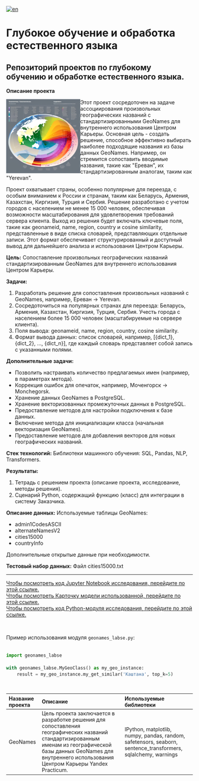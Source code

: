[![en](https://img.shields.io/badge/lang-en-red.svg)](https://github.com/DimaDoesCode/DL_and_NLP-Geonames/blob/master/README.md)

# Глубокое обучение и обработка естественного языка <a id='geonames'></a>
## Репозиторий проектов по глубокому обучению и обработке естественного языка.

<b>Описание проекта</b>

<img src="https://github.com/DimaDoesCode/DL_and_NLP-Geonames/blob/master/geonames.png" width="200" height="200" align="left"/>

Этот проект сосредоточен на задаче ассоциирования произвольных географических названий с стандартизированными GeoNames для внутреннего использования Центром Карьеры. Основная цель - создать решение, способное эффективно выбирать наиболее подходящие названия из базы данных GeoNames. Например, он стремится сопоставить вводимые названия, такие как "Ереван", их стандартизированным аналогам, таким как "Yerevan".

Проект охватывает страны, особенно популярные для переезда, с особым вниманием к России и странам, таким как Беларусь, Армения, Казахстан, Киргизия, Турция и Сербия. Решение разработано с учетом городов с населением не менее 15 000 человек, обеспечивая возможности масштабирования для удовлетворения требований сервера клиента. Выход из решения будет включать ключевые поля, такие как geonameid, name, region, country и cosine similarity, представленные в виде списка словарей, представляющих отдельные записи. Этот формат обеспечивает структурированный и доступный вывод для дальнейшего анализа и использования Центром Карьеры.

**Цель:**
Сопоставление произвольных географических названий стандартизированным GeoNames для внутреннего использования Центром Карьеры.

**Задачи:**
1. Разработать решение для сопоставления произвольных названий с GeoNames, например, Ереван -> Yerevan.
2. Сосредоточиться на популярных странах для переезда: Беларусь, Армения, Казахстан, Киргизия, Турция, Сербия. Учесть города с населением более 15 000 человек (масштабируемые на сервере клиента).
3. Поля вывода: geonameid, name, region, country, cosine similarity.
4. Формат вывода данных: список словарей, например, [{dict_1}, {dict_2}, …, {dict_n}], где каждый словарь представляет собой запись с указанными полями.

**Дополнительные задачи:**
- Позволить настраивать количество предлагаемых имен (например, в параметрах метода).
- Коррекция ошибок для опечаток, например, Моченгорск -> Monchegorsk.
- Хранение данных GeoNames в PostgreSQL.
- Хранение векторизованных промежуточных данных в PostgreSQL.
- Предоставление методов для настройки подключения к базе данных.
- Включение метода для инициализации класса (начальная векторизация GeoNames).
- Предоставление методов для добавления векторов для новых географических названий.

**Стек технологий:**
Библиотеки машинного обучения: SQL, Pandas, NLP, Transformers.

**Результаты:**
1. Тетрадь с решением проекта (описание проекта, исследование, методы решения).
2. Сценарий Python, содержащий функцию (класс) для интеграции в систему Заказчика.

**Описание данных:**
Используемые таблицы GeoNames:
- admin1CodesASCII
- alternateNamesV2
- cities15000
- countryInfo

Дополнительные открытые данные при необходимости.

**Тестовый набор данных:**
Файл cities15000.txt

---

<a href="https://github.com/DimaDoesCode/DL_and_NLP-Geonames/blob/master/Geonames_LaBSE.ipynb">Чтобы посмотреть код Jupyter Notebook исследования, перейдите по этой ссылке.</a><br>
<a href="https://huggingface.co/dima-does-code/LaBSE-geonames-15K-MBML-5e-v1">Чтобы посмотреть Карточку модели использованной, перейдите по этой ссылке.</a><br>
<a href="https://github.com/DimaDoesCode/DL_and_NLP-Geonames/blob/master/geonames_labse.py">Чтобы посмотреть код Python-модуля исследования, перейдите по этой ссылке.</a>

<br>

Пример использования модуля `geonames_labse.py`:

```python

import geonames_labse

with geonames_labse.MyGeoClass() as my_geo_instance:
    result = my_geo_instance.my_get_similar('Каштана', top_k=5)
```
<br>

| Название проекта | Описание | Используемые библиотеки |
| :---------------------- | :---------------------- | :---------------------- |
| GeoNames | Цель проекта заключается в разработке решения для сопоставления географических названий стандартизированным именам из географической базы данных GeoNames для внутреннего использования Центром Карьеры Yandex Practicum. | IPython, matplotlib, numpy, pandas, random, safetensors, seaborn, sentence_transformers, sqlalchemy, warnings |
